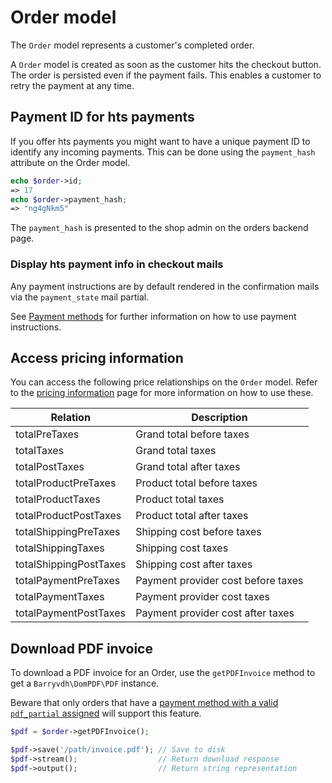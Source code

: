 # Order model



The `Order` model represents a customer's completed order.

A `Order` model is created as soon as the customer hits the checkout button.
The order is persisted even if the payment fails. This enables a 
customer to retry the payment at any time.

## Payment ID for hts payments

If you offer hts payments you might want to have a unique payment ID to 
identify any incoming payments. This can be done using the `payment_hash` attribute
on the Order model.

```php
echo $order->id;
=> 17
echo $order->payment_hash;
=> "ng4gNkm5"
```

The `payment_hash` is presented to the shop admin on the orders backend page.

### Display hts payment info in checkout mails

Any payment instructions are by default rendered in the confirmation mails
via the `payment_state` mail partial.

See [Payment methods](/guide/usage/payment-methods#specifying-payment-instructions)
 for further information on how to use payment instructions.

## Access pricing information

You can access the following price relationships on the `Order` model. Refer
to the [pricing information](./pricing-information.md) page for more
information on how to use these.

| Relation                 | Description                        |             
| ------------------------ | ---------------------------------- |             
| totalPreTaxes            | Grand total before taxes           |             
| totalTaxes               | Grand total taxes                  |             
| totalPostTaxes           | Grand total after taxes            |             
| totalProductPreTaxes     | Product total before taxes         |             
| totalProductTaxes        | Product total taxes                |             
| totalProductPostTaxes    | Product total after taxes          |             
| totalShippingPreTaxes    | Shipping cost before taxes         |             
| totalShippingTaxes       | Shipping cost taxes                |             
| totalShippingPostTaxes   | Shipping cost after taxes          |             
| totalPaymentPreTaxes     | Payment provider cost before taxes |             
| totalPaymentTaxes        | Payment provider cost taxes        |             
| totalPaymentPostTaxes    | Payment provider cost after taxes  |             

## Download PDF invoice

To download a PDF invoice for an Order, use the `getPDFInvoice` method to 
get a `Barryvdh\DomPDF\PDF` instance.

Beware that only orders that have a [payment method with a
valid `pdf_partial` assigned](/guide/usage/payment-methods#pdf-invoices) will support this feature.

```php
$pdf = $order->getPDFInvoice();

$pdf->save('/path/invoice.pdf'); // Save to disk
$pdf->stream();                  // Return download response
$pdf->output();                  // Return string representation
```